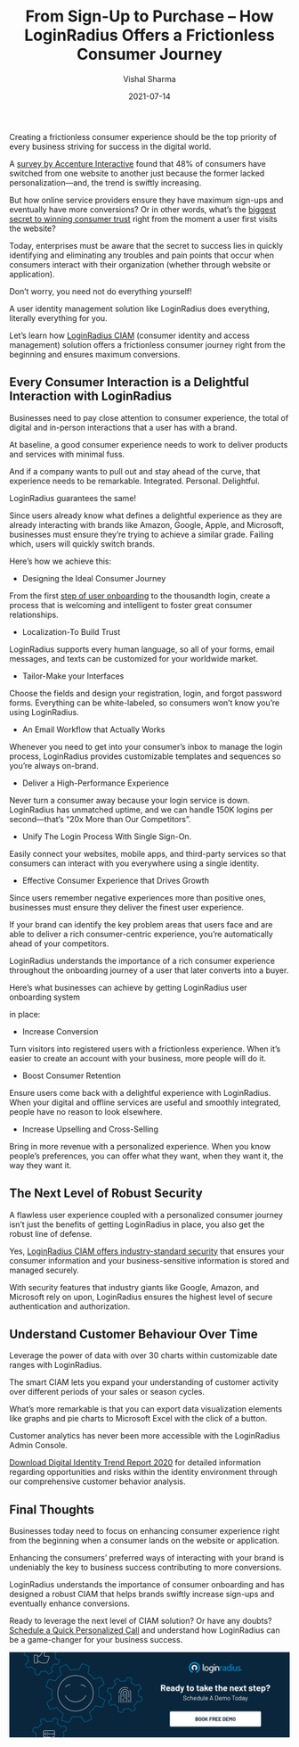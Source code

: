 ﻿---
title: "From Sign-Up to Purchase – How LoginRadius Offers a Frictionless Consumer Journey"
date: "2021-07-14"
coverImage: "consumer-signup-to-purchase.jpg"
tags: ["loginradius"]
featured: false 
author: "Vishal Sharma"
description: " Enterprises, today, must be aware of the fact that the secret to success lies in quickly identifying and eliminating any pain point that occurs when consumers interact with their brand. Here’s an insightful read depicting how LoginRadius helps enterprises navigate their business success through a frictionless consumer journey."
metadescription: "A frictionless consumer journey is a key to online business success. Read on to know how LoginRadius paves the path for a frictionless consumer journey."
metatitle: "How LoginRadius offers a consumer journey from signup to purchase"
---
Creating a frictionless consumer experience should be the top priority of every business striving for success in the digital world.

A [survey by Accenture Interactive](https://www.accenture.com/t20180503T034117Z__w__/nl-en/_acnmedia/PDF-77/Accenture-Pulse-Survey.pdf) found that 48% of consumers have switched from one website to another just because the former lacked personalization—and, the trend is swiftly increasing.

But how online service providers ensure they have maximum sign-ups and eventually have more conversions? Or in other words, what’s the [biggest secret to winning consumer trust](https://www.loginradius.com/customer-security/) right from the moment a user first visits the website?

Today, enterprises must be aware that the secret to success lies in quickly identifying and eliminating any troubles and pain points that occur when consumers interact with their organization (whether through website or application).

Don’t worry, you need not do everything yourself!

A user identity management solution like LoginRadius does everything, literally everything for you.

Let’s learn how [LoginRadius CIAM](https://www.loginradius.com/) (consumer identity and access management) solution offers a frictionless consumer journey right from the beginning and ensures maximum conversions.

## Every Consumer Interaction is a Delightful Interaction with LoginRadius

Businesses need to pay close attention to consumer experience, the total of digital and in-person interactions that a user has with a brand.

At baseline, a good consumer experience needs to work to deliver products and services with minimal fuss.

And if a company wants to pull out and stay ahead of the curve, that experience needs to be remarkable. Integrated. Personal. Delightful.

LoginRadius guarantees the same!

Since users already know what defines a delightful experience as they are already interacting with brands like Amazon, Google, Apple, and Microsoft, businesses must ensure they’re trying to achieve a similar grade. Failing which, users will quickly switch brands.

Here’s how we achieve this:

-   Designing the Ideal Consumer Journey
    

From the first [step of user onboarding](https://www.loginradius.com/blog/start-with-identity/user-onboarding-revamp-application/) to the thousandth login, create a process that is welcoming and intelligent to foster great consumer relationships.

-   Localization-To Build Trust
    

LoginRadius supports every human language, so all of your forms, email messages, and texts can be customized for your worldwide market.

-   Tailor-Make your Interfaces
    

Choose the fields and design your registration, login, and forgot password forms. Everything can be white-labeled, so consumers won’t know you’re using LoginRadius.

-   An Email Workflow that Actually Works
    

Whenever you need to get into your consumer’s inbox to manage the login process, LoginRadius provides customizable templates and sequences so you’re always on-brand.

-   Deliver a High-Performance Experience
    

Never turn a consumer away because your login service is down. LoginRadius has unmatched uptime, and we can handle 150K logins per second—that’s “20x More than Our Competitors”.

-   Unify The Login Process With Single Sign-On.
    

Easily connect your websites, mobile apps, and third-party services so that consumers can interact with you everywhere using a single identity.

-   Effective Consumer Experience that Drives Growth
    

Since users remember negative experiences more than positive ones, businesses must ensure they deliver the finest user experience.

If your brand can identify the key problem areas that users face and are able to deliver a rich consumer-centric experience, you’re automatically ahead of your competitors.

LoginRadius understands the importance of a rich consumer experience throughout the onboarding journey of a user that later converts into a buyer.

Here’s what businesses can achieve by getting LoginRadius user onboarding system

in place:

-   Increase Conversion
    

Turn visitors into registered users with a frictionless experience. When it’s easier to create an account with your business, more people will do it.

-   Boost Consumer Retention
    

Ensure users come back with a delightful experience with LoginRadius. When your digital and offline services are useful and smoothly integrated, people have no reason to look elsewhere.

-   Increase Upselling and Cross-Selling
    

Bring in more revenue with a personalized experience. When you know people’s preferences, you can offer what they want, when they want it, the way they want it.

## The Next Level of Robust Security

A flawless user experience coupled with a personalized consumer journey isn’t just the benefits of getting LoginRadius in place, you also get the robust line of defense.

Yes, [LoginRadius CIAM offers industry-standard security](https://www.loginradius.com/security/) that ensures your consumer information and your business-sensitive information is stored and managed securely.

With security features that industry giants like Google, Amazon, and Microsoft rely on upon, LoginRadius ensures the highest level of secure authentication and authorization.

## Understand Customer Behaviour Over Time

Leverage the power of data with over 30 charts within customizable date ranges with LoginRadius.

The smart CIAM lets you expand your understanding of customer activity over different periods of your sales or season cycles.

What’s more remarkable is that you can export data visualization elements like graphs and pie charts to Microsoft Excel with the click of a button.

Customer analytics has never been more accessible with the LoginRadius Admin Console.

[Download Digital Identity Trend Report 2020](https://www.loginradius.com/resource/digital-identity-trends-2020/) for detailed information regarding opportunities and risks within the identity environment through our comprehensive customer behavior analysis.

## Final Thoughts

Businesses today need to focus on enhancing consumer experience right from the beginning when a consumer lands on the website or application.

Enhancing the consumers’ preferred ways of interacting with your brand is undeniably the key to business success contributing to more conversions.

LoginRadius understands the importance of consumer onboarding and has designed a robust CIAM that helps brands swiftly increase sign-ups and eventually enhance conversions.

Ready to leverage the next level of CIAM solution? Or have any doubts? [Schedule a Quick Personalized Call](https://www.loginradius.com/contact-sales/) and understand how LoginRadius can be a game-changer for your business success.

[![book-a-demo-Consultation](../../assets/book-a-demo-loginradius.png)](https://www.loginradius.com/book-a-demo/)
